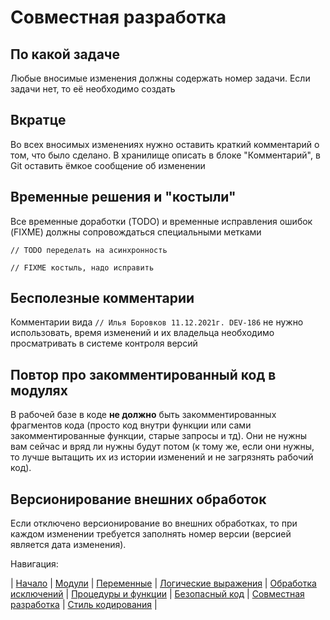 
# Совместная разработка

## По какой задаче

Любые вносимые изменения должны содержать номер задачи. Если задачи нет, то её необходимо создать

## Вкратце

Во всех вносимых изменениях нужно оставить краткий комментарий о том, что было сделано. В хранилище описать в блоке "Комментарий", в Git оставить ёмкое сообщение об изменении

## Временные решения и "костыли"

Все временные доработки (TODO) и временные исправления ошибок (FIXME) должны сопровождаться специальными метками

```bsl
// TODO переделать на асинхронность

// FIXME костыль, надо исправить
```

## Бесполезные комментарии

Комментарии вида `// Илья Боровков 11.12.2021г. DEV-186` не нужно использовать, время изменений и их владельца необходимо просматривать в системе контроля версий

## Повтор про закомментированный код в модулях

В рабочей базе в коде **не должно** быть закомментированных фрагментов кода (просто код внутри функции или сами закомментированные функции, старые запросы и тд). Они не нужны вам сейчас и вряд ли нужны будут потом (к тому же, если они нужны, то лучше вытащить их из истории изменений и не загрязнять рабочий код).

## Версионирование внешних обработок

Если отключено версионирование во внешних обработках, то при каждом изменении требуется заполнять номер версии (версией является дата изменения).

Навигация:

| [Начало](../README.md) |
[Модули](./1%20Модули.md) |
[Переменные](./2%20Переменные.md) |
[Логические выражения](./3%20Логические%20выражения.md) |
[Обработка исключений](./4%20Обработка%20исключений.md) |
[Процедуры и функции](./5%20Процедуры%20и%20функции.md) |
[Безопасный код](./6%20Безопасный%20код.md) |
[Совместная разработка](./7%20Совместная%20разработка.md) |
[Стиль кодирования](/%D0%A1%D1%82%D0%B8%D0%BB%D1%8C%20%D0%BA%D0%BE%D0%B4%D0%B8%D1%80%D0%BE%D0%B2%D0%B0%D0%BD%D0%B8%D1%8F.md) |
